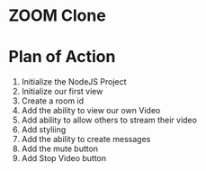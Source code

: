 # ZOOM Clone

# Plan of Action

1. Initialize the NodeJS Project
2. Initialize our first view
3. Create a room id
4. Add the ability to view our own Video
5. Add ability to allow others to stream their video
6. Add styliing
7. Add the ability to create messages
8. Add the mute button
9. Add Stop Video button


